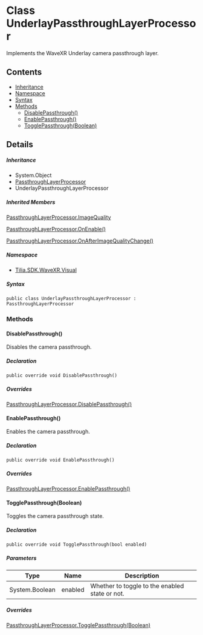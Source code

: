 # Class UnderlayPassthroughLayerProcessor

Implements the WaveXR Underlay camera passthrough layer.

## Contents

* [Inheritance]
* [Namespace]
* [Syntax]
* [Methods]
  * [DisablePassthrough()]
  * [EnablePassthrough()]
  * [TogglePassthrough(Boolean)]

## Details

##### Inheritance

* System.Object
* [PassthroughLayerProcessor]
* UnderlayPassthroughLayerProcessor

##### Inherited Members

[PassthroughLayerProcessor.ImageQuality]

[PassthroughLayerProcessor.OnEnable()]

[PassthroughLayerProcessor.OnAfterImageQualityChange()]

##### Namespace

* [Tilia.SDK.WaveXR.Visual]

##### Syntax

```
public class UnderlayPassthroughLayerProcessor : PassthroughLayerProcessor
```

### Methods

#### DisablePassthrough()

Disables the camera passthrough.

##### Declaration

```
public override void DisablePassthrough()
```

##### Overrides

[PassthroughLayerProcessor.DisablePassthrough()]

#### EnablePassthrough()

Enables the camera passthrough.

##### Declaration

```
public override void EnablePassthrough()
```

##### Overrides

[PassthroughLayerProcessor.EnablePassthrough()]

#### TogglePassthrough(Boolean)

Toggles the camera passthrough state.

##### Declaration

```
public override void TogglePassthrough(bool enabled)
```

##### Parameters

| Type | Name | Description |
| --- | --- | --- |
| System.Boolean | enabled | Whether to toggle to the enabled state or not. |

##### Overrides

[PassthroughLayerProcessor.TogglePassthrough(Boolean)]

[PassthroughLayerProcessor]: PassthroughLayerProcessor.md
[PassthroughLayerProcessor.ImageQuality]: PassthroughLayerProcessor.md#Tilia_SDK_WaveXR_Visual_PassthroughLayerProcessor_ImageQuality
[PassthroughLayerProcessor.OnEnable()]: PassthroughLayerProcessor.md#Tilia_SDK_WaveXR_Visual_PassthroughLayerProcessor_OnEnable
[PassthroughLayerProcessor.OnAfterImageQualityChange()]: PassthroughLayerProcessor.md#Tilia_SDK_WaveXR_Visual_PassthroughLayerProcessor_OnAfterImageQualityChange
[Tilia.SDK.WaveXR.Visual]: README.md
[PassthroughLayerProcessor.DisablePassthrough()]: PassthroughLayerProcessor.md#Tilia_SDK_WaveXR_Visual_PassthroughLayerProcessor_DisablePassthrough
[PassthroughLayerProcessor.EnablePassthrough()]: PassthroughLayerProcessor.md#Tilia_SDK_WaveXR_Visual_PassthroughLayerProcessor_EnablePassthrough
[PassthroughLayerProcessor.TogglePassthrough(Boolean)]: PassthroughLayerProcessor.md#Tilia_SDK_WaveXR_Visual_PassthroughLayerProcessor_TogglePassthrough_System_Boolean_
[Inheritance]: #Inheritance
[Namespace]: #Namespace
[Syntax]: #Syntax
[Methods]: #Methods
[DisablePassthrough()]: #DisablePassthrough
[EnablePassthrough()]: #EnablePassthrough
[TogglePassthrough(Boolean)]: #TogglePassthroughBoolean
